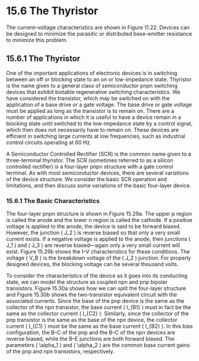 # 15.6 The Thyristor

The current–voltage characteristics are shown in Figure 11.22. Devices can be designed to minimize the parasitic or distributed base–emitter resistance to minimize this problem.

## 15.6.1 The Thyristor

One of the important applications of electronic devices is in switching between an off or blocking state to an on or low-impedance state. Thyristor is the name given to a general class of semiconductor pnpn switching devices that exhibit bistable regenerative switching characteristics. We have considered the transistor, which may be switched on with the application of a base drive or a gate voltage. The base drive or gate voltage must be applied as long as the transistor is to remain on. There are a number of applications in which it is useful to have a device remain in a blocking state until switched to the low-impedance state by a control signal, which then does not necessarily have to remain on. These devices are efficient in switching large currents at low frequencies, such as industrial control circuits operating at 60 Hz.

A Semiconductor Controlled Rectifier (SCR) is the common name given to a three-terminal thyristor. The SCR (sometimes referred to as a silicon controlled rectifier) is a four-layer pnpn structure with a gate control terminal. As with most semiconductor devices, there are several variations of the device structure. We consider the basic SCR operation and limitations, and then discuss some variations of the basic four-layer device.

### 15.6.1 The Basic Characteristics

The four-layer pnpn structure is shown in Figure 15.29a. The upper p region is called the anode and the lower n region is called the cathode. If a positive voltage is applied to the anode, the device is said to be forward biased. However, the junction \( J_2 \) is reverse biased so that only a very small current exists. If a negative voltage is applied to the anode, then junctions \( J_1 \) and \( J_3 \) are reverse biased—again only a very small current will exist. Figure 15.29b shows the I–V characteristics for these conditions. The voltage \( V_B \) is the breakdown voltage of the \( J_2 \) junction. For properly designed devices, the blocking voltage can be several thousand volts.

To consider the characteristics of the device as it goes into its conducting state, we can model the structure as coupled npn and pnp bipolar transistors. Figure 15.30a shows how we can split the four-layer structure and Figure 15.30b shows the two-transistor equivalent circuit with the associated currents. Since the base of the pnp device is the same as the collector of the npn transistor, the base current \( I_{B1} \) must in fact be the same as the collector current \( I_{C2} \). Similarly, since the collector of the pnp transistor is the same as the base of the npn device, the collector current \( I_{C1} \) must be the same as the base current \( I_{B2} \). In this bias configuration, the B–C of the pnp and the B–C of the npn devices are reverse biased, while the B–E junctions are both forward biased. The parameters \( \alpha_1 \) and \( \alpha_2 \) are the common base current gains of the pnp and npn transistors, respectively.